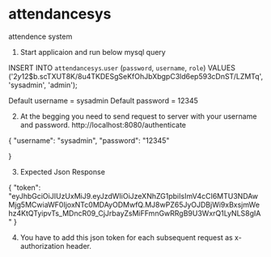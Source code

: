 # attendancesys
attendence system
1. Start applicaion and run below mysql query

INSERT INTO `attendancesys`.`user` (`password`, `username`, `role`) VALUES ('$2y$12$b.scTXUT8K/8u4TKDESgSeKfOhJbXbgpC3ld6ep593cDnST/LZMTq', 'sysadmin', 'admin');

Default username = sysadmin
Default password = 12345

2. At the begging you need to send request to server with your username and password.
http://localhost:8080/authenticate

{
	"username": "sysadmin",
	"password": "12345"

}

3. Expected Json Response

{
    "token": "eyJhbGciOiJIUzUxMiJ9.eyJzdWIiOiJzeXNhZG1pbiIsImV4cCI6MTU3NDAwMjg5MCwiaWF0IjoxNTc0MDAyODMwfQ.MJ8wPZ65JyOJDBjWi9xBxsjmWehz4KtQTyipvTs_MDncR09_CjJrbayZsMiFFmnGwRRgB9U3WxrQ1LyNLS8gIA"
}

4. You have to add this json token for each subsequent request as x-authorization header.